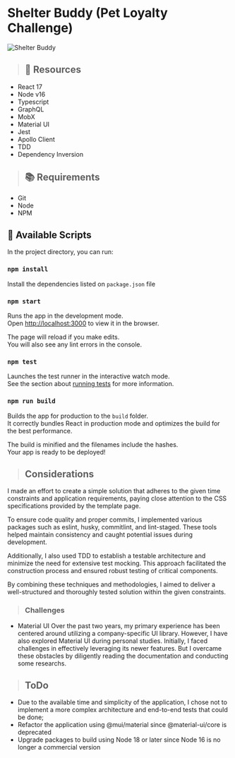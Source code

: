 # Shelter Buddy (Pet Loyalty Challenge)
![Shelter Buddy](https://github.com/wjjunior/shelter-buddy/assets/13741072/11404842-7f0a-4d92-a654-ac3b3bbc855c)
> ## :page_with_curl: Resources

- React 17
- Node v16
- Typescript
- GraphQL
- MobX
- Material UI
- Jest
- Apollo Client
- TDD
- Dependency Inversion

> ## :books: Requirements

- Git
- Node
- NPM

## :rocket: Available Scripts

In the project directory, you can run:

### `npm install`

Install the dependencies listed on `package.json` file

### `npm start`

Runs the app in the development mode.\
Open [http://localhost:3000](http://localhost:3000) to view it in the browser.

The page will reload if you make edits.\
You will also see any lint errors in the console.

### `npm test`

Launches the test runner in the interactive watch mode.\
See the section about [running tests](https://facebook.github.io/create-react-app/docs/running-tests) for more information.

### `npm run build`

Builds the app for production to the `build` folder.\
It correctly bundles React in production mode and optimizes the build for the best performance.

The build is minified and the filenames include the hashes.\
Your app is ready to be deployed!

> ## Considerations

I made an effort to create a simple solution that adheres to the given time constraints and application requirements, paying close attention to the CSS specifications provided by the template page.

To ensure code quality and proper commits, I implemented various packages such as eslint, husky, commitlint, and lint-staged. These tools helped maintain consistency and caught potential issues during development.

Additionally, I also used TDD to establish a testable architecture and minimize the need for extensive test mocking. This approach facilitated the construction process and ensured robust testing of critical components.

By combining these techniques and methodologies, I aimed to deliver a well-structured and thoroughly tested solution within the given constraints.



> ### Challenges

- Material UI
Over the past two years, my primary experience has been centered around utilizing a company-specific UI library. However, I have also explored Material UI during personal studies. 
Initially, I faced challenges in effectively leveraging its newer features. But I overcame these obstacles by diligently reading the documentation and conducting some researchs.


> ## ToDo

- Due to the available time and simplicity of the application, I chose not to implement a more complex architecture and end-to-end tests that could be done;
- Refactor the application using @mui/material since @material-ui/core is deprecated
- Upgrade packages to build using Node 18 or later since Node 16 is no longer a commercial version

